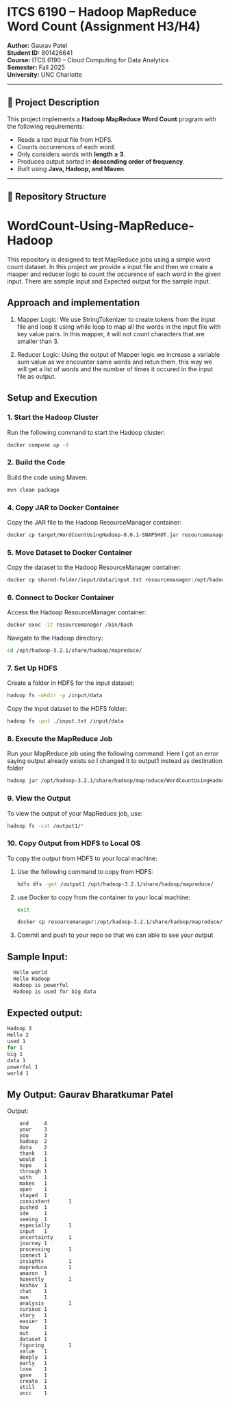 # ITCS 6190 – Hadoop MapReduce Word Count (Assignment H3/H4)

**Author:** Gaurav Patel  
**Student ID:** 801426641  
**Course:** ITCS 6190 – Cloud Computing for Data Analytics  
**Semester:** Fall 2025  
**University:** UNC Charlotte  

---

## 📌 Project Description
This project implements a **Hadoop MapReduce Word Count** program with the following requirements:

- Reads a text input file from HDFS.
- Counts occurrences of each word.
- Only considers words with **length ≥ 3**.
- Produces output sorted in **descending order of frequency**.
- Built using **Java, Hadoop, and Maven**.

---

## 📂 Repository Structure








# WordCount-Using-MapReduce-Hadoop

This repository is designed to test MapReduce jobs using a simple word count dataset. In this project we provide a input file and then we create a maaper and reducer logic to count the occurence of each word in the given input. There are sample input and Expected output for the sample input.

## Approach and implementation
1. Mapper Logic: We use StringTokenizer to create tokens from the input file and loop it using while loop to map all the words in the input file with key value pairs. In this mapper, it will not count characters that are smaller than 3.

2. Reducer Logic: Using the output of Mapper logic we increase a variable sum value as we encounter same words and retun them. this way we will get a list of words and the number of times it occured in the input file as output.

## Setup and Execution

### 1. **Start the Hadoop Cluster**

Run the following command to start the Hadoop cluster:

```bash
docker compose up -d
```

### 2. **Build the Code**

Build the code using Maven:

```bash
mvn clean package
```

### 4. **Copy JAR to Docker Container**

Copy the JAR file to the Hadoop ResourceManager container:

```bash
docker cp target/WordCountUsingHadoop-0.0.1-SNAPSHOT.jar resourcemanager:/opt/hadoop-3.2.1/share/hadoop/mapreduce/
```

### 5. **Move Dataset to Docker Container**

Copy the dataset to the Hadoop ResourceManager container:

```bash
docker cp shared-folder/input/data/input.txt resourcemanager:/opt/hadoop-3.2.1/share/hadoop/mapreduce/
```

### 6. **Connect to Docker Container**

Access the Hadoop ResourceManager container:

```bash
docker exec -it resourcemanager /bin/bash
```

Navigate to the Hadoop directory:

```bash
cd /opt/hadoop-3.2.1/share/hadoop/mapreduce/
```

### 7. **Set Up HDFS**

Create a folder in HDFS for the input dataset:

```bash
hadoop fs -mkdir -p /input/data
```

Copy the input dataset to the HDFS folder:

```bash
hadoop fs -put ./input.txt /input/data
```

### 8. **Execute the MapReduce Job**

Run your MapReduce job using the following command: Here I got an error saying output already exists so I changed it to output1 instead as destination folder

```bash
hadoop jar /opt/hadoop-3.2.1/share/hadoop/mapreduce/WordCountUsingHadoop-0.0.1-SNAPSHOT.jar com.example.controller.Controller /input/data/input.txt /output1
```

### 9. **View the Output**

To view the output of your MapReduce job, use:

```bash
hadoop fs -cat /output1/*
```

### 10. **Copy Output from HDFS to Local OS**

To copy the output from HDFS to your local machine:

1. Use the following command to copy from HDFS:
    ```bash
    hdfs dfs -get /output1 /opt/hadoop-3.2.1/share/hadoop/mapreduce/
    ```

2. use Docker to copy from the container to your local machine:
   ```bash
   exit 
   ```
    ```bash
    docker cp resourcemanager:/opt/hadoop-3.2.1/share/hadoop/mapreduce/output1/ shared-folder/output/
    ```
3. Commit and push to your repo so that we can able to see your output


## Sample Input: 
 ```bash
   Hello world
   Hello Hadoop
   Hadoop is powerful
   Hadoop is used for big data
   ```

## Expected output: 
 ```bash
Hadoop 3
Hello 2
used 1
for 1
big 1
data 1
powerful 1
world 1
   ```







## My Output: Gaurav Bharatkumar Patel


Output:
```
    and     4
    your    3
    you     3
    hadoop  2
    data    2
    thank   1
    would   1
    hope    1
    through 1
    with    1
    makes   1
    open    1
    stayed  1
    consistent      1
    pushed  1
    sde     1
    seeing  1
    especially      1
    input   1
    uncertainty     1
    journey 1
    processing      1
    connect 1
    insights        1
    mapreduce       1
    amazon  1
    honestly        1
    keshav  1
    chat    1
    own     1
    analysis        1
    curious 1
    story   1
    easier  1
    how     1
    out     1
    dataset 1
    figuring        1
    value   1
    deeply  1
    early   1
    love    1
    gave    1
    create  1
    still   1
    uncc    1
```